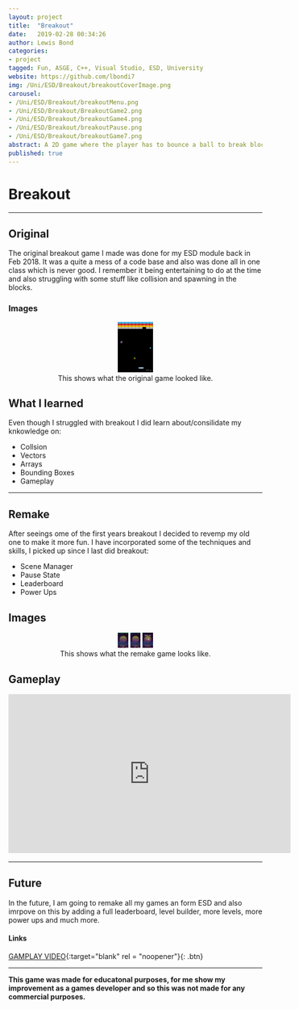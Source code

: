 ```yaml
---
layout: project
title:  "Breakout"
date:   2019-02-28 00:34:26
author: Lewis Bond
categories: 
- project
tagged: Fun, ASGE, C++, Visual Studio, ESD, University
website: https://github.com/lbondi7
img: /Uni/ESD/Breakout/breakoutCoverImage.png
carousel:
- /Uni/ESD/Breakout/breakoutMenu.png
- /Uni/ESD/Breakout/BreakoutGame2.png
- /Uni/ESD/Breakout/breakoutGame4.png
- /Uni/ESD/Breakout/breakoutPause.png
- /Uni/ESD/Breakout/breakoutGame7.png
abstract: A 2D game where the player has to bounce a ball to break blocks
published: true
---
```


# Breakout

---

## Original

The original breakout game I made was done for my ESD module back in Feb 2018. It was a quite a mess of a code base and also was done all in one class which is never good. I remember it being entertaining to do at the time and also struggling with some stuff like collision and spawning in the blocks.

### Images

<center>
<figure>
    <a href="/assets/img/project/Uni/ESD/Breakout/firstBreakoutGame1.png"><img src="/assets/img/project/Uni/ESD/Breakout/firstBreakoutGame1.png" height = "100"></a>
    <figcaption>This shows what the original game looked like.</figcaption>
</figure>
</center>

## What I learned

Even though I struggled with breakout I did learn about/consilidate my knkowledge on:
  - Collsion
  - Vectors
  - Arrays
  - Bounding Boxes
  - Gameplay

---

## Remake

After seeings ome of the first years breakout I decided to revemp my old one to make it more fun. I have incorporated some of the techniques and skills, I picked up since I last did breakout:
  - Scene Manager
  - Pause State
  - Leaderboard
  - Power Ups

## Images

<center>
<figure class = "third">
    <a href="/assets/img/project/Uni/ESD/Breakout/breakoutGame.png"><img src="/assets/img/project/Uni/ESD/Breakout/breakoutGame.png" height = "30"></a>
      <a href="/assets/img/project/Uni/ESD/Breakout/breakoutGame8.png"><img src="/assets/img/project/Uni/ESD/Breakout/breakoutGame8.png" height = "30"></a>
       <a href="/assets/img/project/Uni/ESD/Breakout/breakoutLeaderboard.png"><img src="/assets/img/project/Uni/ESD/Breakout/breakoutLeaderboard.png" height = "30"></a>
    <figcaption>This shows what the remake game looks like.</figcaption>
</figure>
</center>

## Gameplay

<p style="text-align: center">
<iframe width="560" height="315" src="https://www.youtube.com/embed/CFmJ4LYCISs" frameborder="0" allow="accelerometer; autoplay; encrypted-media; gyroscope; picture-in-picture" allowfullscreen></iframe>
</p>

---

## Future

In the future, I am going to remake all my games an form ESD and also imrpove on this by adding a full leaderboard, level builder, more levels, more power ups and much more.

#### Links

[GAMPLAY VIDEO](https://www.youtube.com/embed/CFmJ4LYCISs){:target="blank" rel = "noopener"}{: .btn}

---

**This game was made for educatonal purposes, for me show my improvement as a games developer and so this was not made for any commercial purposes.** 
